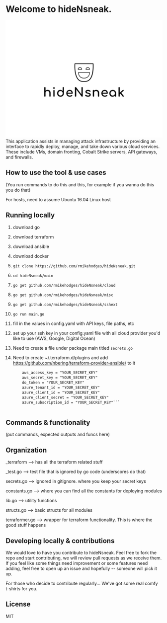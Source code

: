 Welcome to hideNsneak.
===============================
![Alt text](assets/logo.png "hideNsneak")
This application assists in managing attack infrastructure by providing an interface to rapidly deploy, manage, and take down various cloud services. These include VMs, domain fronting, Cobalt Strike servers, API gateways, and firewalls.


How to use the tool & use cases
-------------------------------
(You run commands to do this and this, for example if you wanna do this you do that)

For hosts, need to assume Ubuntu 16.04 Linux host


Running locally
---------------
1. download go
2. download terraform
3. download ansible
4. download docker
5. `git clone https://github.com/rmikehodges/hideNsneak.git`
6. `cd hideNsneak/main`
7. `go get github.com/rmikehodges/hideNsneak/cloud`
8. `go get github.com/rmikehodges/hideNsneak/misc`
9. `go get github.com/rmikehodges/hideNsneak/sshext`
10. `go run main.go`
11. fill in the values in config.yaml with API keys, file paths, etc
12. set up your ssh key in your config.yaml file with all cloud provider you'd like to use (AWS, Google, Digital Ocean)
6. Need to create a file under package main titled `secrets.go`
7. Need to create ~/.terraform.d/plugins and add https://github.com/nbering/terraform-provider-ansible/ to it

	```const tfvars = 
		aws_access_key = "YOUR_SECRET_KEY"
		aws_secret_key = "YOUR_SECRET_KEY"
		do_token = "YOUR_SECRET_KEY"
		azure_tenant_id = "YOUR_SECRET_KEY"
		azure_client_id = "YOUR_SECRET_KEY"
		azure_client_secret = "YOUR_SECRET_KEY"
		azure_subscription_id = "YOUR_SECRET_KEY"```


Commands & functionality
------------------------
(put commands, expected outputs and funcs here)


Organization
------------
_terraform --> has all the terraform related stuff

_test.go --> test file that is ignored by go code (underscores do that)

secrets.go --> ignored in gitignore. where you keep your secret keys

constants.go --> where you can find all the constants for deploying modules

lib.go --> utility functions

structs.go --> basic structs for all modules

terraformer.go --> wrapper for terraform functionality. This is where the good stuff happens

Developing locally & contributions
----------------------------------

We would love to have you contribute to hideNsneak. Feel free to fork the repo and start contributing, we will review pull requests as we receive them. If you feel like some things need improvement or some features need adding, feel free to open up an issue and hopefully -- someone will pick it up. 

For those who decide to contribute regularly... We've got some real comfy t-shirts for you.

License 
-------

MIT